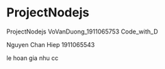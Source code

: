 # ProjectNodejs
ProjectNodejs
VoVanDuong_1911065753
Code_with_D
 
Nguyen Chan Hiep 
1911065543

le hoan gia nhu cc